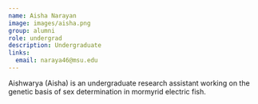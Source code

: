 ```yaml
---
name: Aisha Narayan
image: images/aisha.png
group: alumni
role: undergrad
description: Undergraduate
links:
  email: naraya46@msu.edu
---
```



Aishwarya (Aisha) is an undergraduate research assistant working on the genetic basis of sex determination in mormyrid electric fish.
